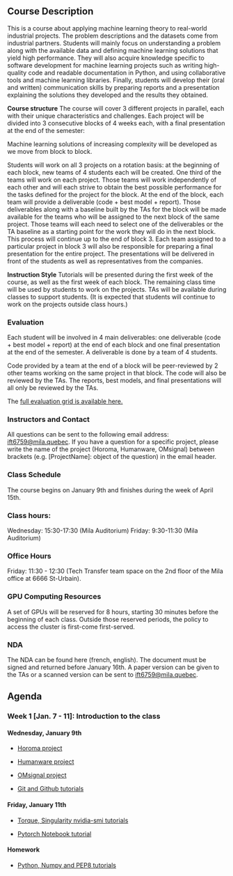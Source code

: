 
## Course Description
This is a course about applying machine learning theory to real-world industrial projects. The problem descriptions and the datasets come from industrial partners. Students will mainly focus on understanding a problem along with the available data and defining machine learning solutions that yield high performance. They will also acquire knowledge specific to software development for machine learning projects such as writing high-quality code and readable documentation in Python, and using collaborative tools and machine learning libraries. Finally, students will develop their (oral and written) communication skills by preparing reports and a presentation explaining the solutions they developed and the results they obtained.

__Course structure__
The course will cover 3 different projects in parallel, each with their unique characteristics and challenges. Each project will be divided into 3 consecutive blocks of 4 weeks each, with a final presentation at the end of the semester:

Machine learning solutions of increasing complexity will be developed as we move from block to block.

Students will work on all 3 projects on a rotation basis: at the beginning of each block, new teams of 4 students each will be created. One third of the teams will work on each project. Those teams will work independently of each other and will each strive to obtain the best possible performance for the tasks defined for the project for the block. At the end of the block, each team will provide a deliverable (code + best model + report). Those deliverables along with a baseline built by the TAs for the block will be made available for the teams who will be assigned to the next block of the same project. Those teams will each need to select one of the deliverables or the TA baseline as a starting point for the work they will do in the next block. This process will continue up to the end of block 3. Each team assigned to a particular project in block 3 will also be responsible for preparing a final presentation for the entire project. The presentations will be delivered in front of the students as well as representatives from the companies.

__Instruction Style__
Tutorials will be presented during the first week of the course, as well as the first week of each block. The remaining class time will be used by students to work on the projects. TAs will be available during classes to support students. (It is expected that students will continue to work on the projects outside class hours.)

### Evaluation
Each student will be involved in 4 main deliverables: one deliverable (code + best model + report) at the end of each block and one final presentation at the end of the semester. A deliverable is done by a team of 4 students.

Code provided by a team at the end of a block will be peer-reviewed by 2 other teams working on the same project in that block. The code will also be reviewed by the TAs.
The reports, best models, and final presentations will all only be reviewed by the TAs.

The [full evaluation grid is available here.](https://github.com/mila-udem/ift6759/blob/master/evaluation-grid.pdf)

### Instructors and Contact
All questions can be sent to the following email address: [ift6759@mila.quebec](ift6759@mila.quebec).
If you have a question for a specific project, please write the name of the project (Horoma, Humanware, OMsignal) between brackets (e.g. [ProjectName]: object of the question) in the email header.

### Class Schedule
The course begins on January 9th and finishes during the week of April 15th.

### Class hours:
Wednesday: 15:30-17:30 (Mila Auditorium)
Friday: 9:30-11:30 (Mila Auditorium)

### Office Hours
Friday: 11:30 - 12:30 (Tech Transfer team space on the 2nd floor of the Mila office at 6666 St-Urbain).

### GPU Computing Resources

A set of GPUs will be reserved for 8 hours, starting 30 minutes before the beginning of each class. Outside those reserved periods, the policy to access the cluster is first-come first-served.

### NDA
The NDA can be found here (french, english).
The document must be signed and returned before January 16th. A paper version can be given to the TAs or a scanned version can be sent to [ift6759@mila.quebec](ift6759@mila.quebec). 


## Agenda

### Week 1 [Jan. 7 - 11]: Introduction to the class

#### Wednesday, January 9th

- [Horoma project]()

- [Humanware project]()

- [OMsignal project]()

- [Git and Github tutorials](https://github.com/mila-udem/ift6759/blob/master/tutorials/git-tutorial.pdf)


#### Friday, January 11th

- [Torque, Singularity  nvidia-smi tutorials](https://docs.google.com/presentation/d/1gSK8ReyXxkrVJr4M-i7KWl0cz6sIcQuliMrL0lea5F0/edit#slide=id.p)

- [Pytorch Notebook tutorial](http://nbviewer.jupyter.org/github/ds4dm/tipsntricks/blob/master/pytorch/tutorial.ipynb)

#### Homework

 - [Python, Numpy and PEP8 tutorials](https://github.com/mila-udem/ift6759/blob/master/tutorials/python-numpy-pytorch.pdf)




